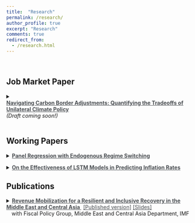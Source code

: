 ```yaml
---
title:  "Research"
permalink: /research/
author_profile: true
excerpt: "Research"
comments: true
redirect_from:
  - /research.html
---
```



<br>

## Job Market Paper

<p></p>

<details>
<summary markdown='span'> 
<a href="/files/IMF_Presentation.pdf" style="text-decoration: none; color: #4a4e52; font-weight: bold;">
  <span style="display: run-in; finline-block; ont-weight: bold; text-decoration: underline; color: inherit;"
    onmouseover="this.style.color='#69b0c5';"
    onmouseout="this.style.color='#4a4e52';">
    <span style="display: inline-block; text-decoration: underline;">
      Navigating Carbon Border Adjustments: Quantifying the Tradeoffs of Unilateral Climate Policy
    </span>
  </span> 
</a> <span style="font-style: italic;">(Draft coming soon!) </span> <br> 
&#8202;

</summary>

</details>

## Working Papers

<p></p>
<details>
<summary markdown='span'>
<a href="/files/Panel_Regression_with_ERS.pdf" style="text-decoration: none; color: #4a4e52; font-weight: bold;">
  <span style="font-weight: bold; color: inherit;"
    onmouseover="this.style.color='#69b0c5';"
    onmouseout="this.style.color='#4a4e52';">
    <span style="display: inline-block; text-decoration: underline;">
      Panel Regression with Endogenous Regime Switching
    </span>
  </span>
</a>

<!--<a href="/files/Panel_Regression_with_ERS.pdf" style="text-decoration: none; color: #4a4e52;" onclick="window.location.href='/files/Panel_Regression_with_ERS.pdf';return false;">
  <span style="text-decoration: underline; color: #4a4e52;"
    onmouseover="this.style.color='#69b0c5';"
    onmouseout="this.style.color='#4a4e52';">
    [Draft]
  </span>
</a>-->
</summary>


<span style="font-style: italic; font-size: 98%;">This paper investigates the time variation in the Captial Asset Pricing Model (CAPM) betas by introducing a new approach that models panel regressions with endogenous regime-switching using a latent autoregressive factor. For our estimation, we model the CAPM using portfolio returns sorted on book-to-market ratio, where the factor loadings, the pricing errors, and the volatility of the error terms can vary across high and low volatility states of the market. We find that the behavior of this asset pricing model significantly differs across different volatility regimes and its performance improves significantly, especially when it is evaluated during the times where the market is in the low volatility regime.</span>

</details>


<p></p>
<details>
<summary markdown='span'>
<a href="/files/Panel_Regression_with_ERS.pdf" style="text-decoration: none; color: #4a4e52; font-weight: bold;">
  <span style="font-weight: bold; color: inherit;"
    onmouseover="this.style.color='#69b0c5';"
    onmouseout="this.style.color='#4a4e52';">
    <span style="display: inline-block; text-decoration: underline;">
      On the Effectiveness of LSTM Models in Predicting Inflation Rates
    </span>
  </span>
</a>
</summary>

</details>

## Publications

<p></p>

<details>
<summary markdown='span'> 
<a href="/files/IMF_Presentation.pdf" style="text-decoration: none; color: #4a4e52; font-weight: bold;">
  <span style="display: run-in; font-weight: bold; text-decoration: underline; color: inherit;"
    onmouseover="this.style.color='#69b0c5';"
    onmouseout="this.style.color='#4a4e52';">
    Revenue Mobilization for a Resilient and Inclusive Recovery in the Middle East and Central Asia
  </span>
</a>
&#8202;
<a href="https://www.imf.org/en/Publications/Departmental-Papers-Policy-Papers/Issues/2022/06/30/Revenue-Mobilization-for-a-Resilient-and-Inclusive-Recovery-in-the-Middle-East-and-Central-513773" style="text-decoration: none; color: #4a4e52;" onclick="window.location.href='https://www.imf.org/en/Publications/Departmental-Papers-Policy-Papers/Issues/2022/06/30/Revenue-Mobilization-for-a-Resilient-and-Inclusive-Recovery-in-the-Middle-East-and-Central-513773';return false;">
  <span style="display: inline-block; text-decoration: underline; color: #4a4e52;"
    onmouseover="this.style.color='#69b0c5';"
    onmouseout="this.style.color='#4a4e52';">
    [Published version]
  </span>
</a> 
<a href="/files/IMF_Presentation.pdf" style="text-decoration: none; color: #4a4e52;" onclick="window.location.href='/files/IMF_Presentation.pdf';return false;">
  <span style="display: inline-block; text-decoration: underline; color: #4a4e52;"
    onmouseover="this.style.color='#69b0c5';"
    onmouseout="this.style.color='#4a4e52';">
    [Slides]
  </span>
</a> 
<br> &emsp;with Fiscal Policy Group, Middle East and Central Asia Department, IMF 
</summary>      

<span style="font-style: italic; font-size: 98%;">Domestic revenue mobilization has been a longstanding challenge for countries in the Middle East and Central Asia. Insufficient revenue has often constrained priority social and infrastructure spending, reducing countries’ ability to reach the Sustainable Development Goals, improve growth prospects, and address climate related challenges. Moreover, revenue shortfalls have often been compensated by large and sustained debt accumulatiosn, raising vulnerabilities in some countries, and limiting fiscal space to address future shocks. The COVID-19 pandemic and the war in Ukraine have compounded challenges to sustainable public finances, underscoring the need for revenue mobilization efforts. The recent global crises have also exacerbated existing societal inequalities and highlighted the importance of raising revenues in an efficient and equitable manner. This paper examines the scope for additional tax revenue mobilization and discusses policies to gradually raise tax revenue while supporting resilient growth and inclusion in the Middle East and Central Asia. The paper’s main findings are that excluding hydrocarbon revenues, the region’s average tax intake lags those of other regions; the region’s fragile and conflict-affected states (FCS) face particular challenges in mobilizing tax revenue; In general, there is considerable scope to raise additional tax revenue; countries have made efforts to raise tax collection, but challenges remain; tax policy design, notably low tax rates and pervasive tax exemptions, is an important factor driving tax revenue shortfalls; weak tax compliance, reflecting both structural features and challenges in revenue administration, also plays a role; and personal income tax systems in the region vary in their progressivity—the extent to which the average tax rate increases with income—and in their ability to redistribute income. These findings provide insights for policy action to raise revenue while supporting resilient growth and inclusion. The paper’s analysis points to these priorities for the region to improve both efficiency and equity of tax systems: improving tax policy design to broaden the tax base and increase progressivity and redistributive capacity; strengthening revenue administration to improve compliance; and implementing structural reforms to incentivize tax compliance, formalization, and economic diversification.</span>

</details>
<p></p>


<!--
<details>
<summary markdown='span'>
<a href="/files/How-Tariffs-Can-Reshape-the-International-Trade-Flow.pdf" style="text-decoration: none; color: #4a4e52; font-weight: bold;">
  <span style="display: inline-block; font-weight: bold; text-decoration: underline; color: inherit;"
    onmouseover="this.style.color='#69b0c5';"
    onmouseout="this.style.color='#4a4e52';">
    How Tariﬀs Can Reshape the International Trade Flow: Evidence from Colombia
  </span>
</a>        
</summary>

<span style="font-style: italic; font-size: 98%;">This paper argues that trade barriers such as tariffs can cause more harm than benefit, resulting in lower income, reduced employment, and lower economic output. While tariffs may afford short-term protection for domestic industries, they do so at the expense of other industries and consumers in the economy, resulting in less efficient allocation of resources and slower economic growth. The paper examines the short-run effects of the United States-Colombia Trade Promotion Agreement (CTPA) in 2012 on Colombia's economy, which aimed to eliminate tariffs and other barriers to trade in goods and services between the United States and Colombia. The paper analyzes the impact of the agreement on sectors such as metal and ores, infrastructure and machinery, transport equipment, autos and auto parts, building products, paper and paper products, and consumer goods. The paper concludes that the effects of tariffs depend on the incidence of tariffs, and consumers and firms who buy foreign products can gain from lower tariffs as the final price will be lower for them.</span>
</details>
<br> -->
